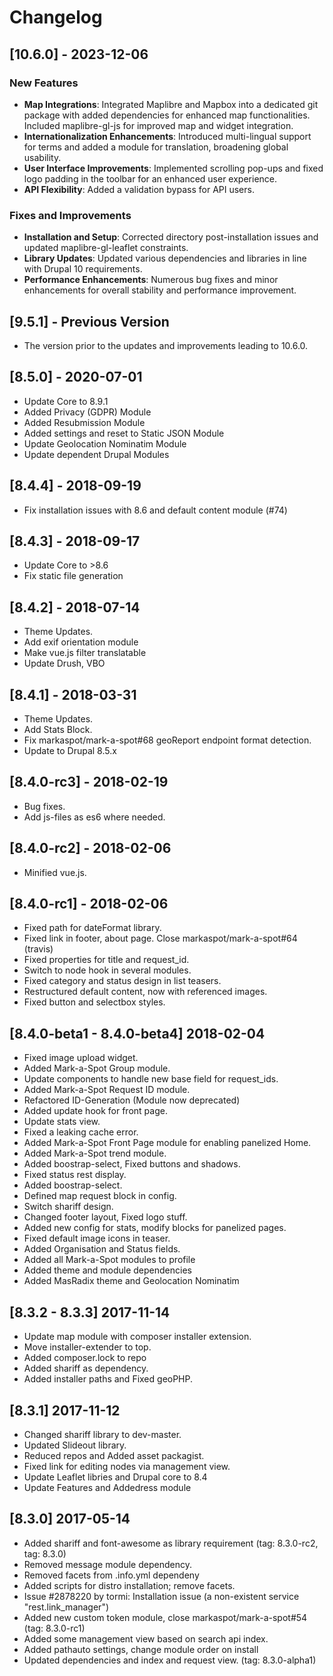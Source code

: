
# Changelog

## [10.6.0] - 2023-12-06
### New Features
- **Map Integrations**: Integrated Maplibre and Mapbox into a dedicated git package with added dependencies for enhanced map functionalities. Included maplibre-gl-js for improved map and widget integration.
- **Internationalization Enhancements**: Introduced multi-lingual support for terms and added a module for translation, broadening global usability.
- **User Interface Improvements**: Implemented scrolling pop-ups and fixed logo padding in the toolbar for an enhanced user experience.
- **API Flexibility**: Added a validation bypass for API users.

### Fixes and Improvements
- **Installation and Setup**: Corrected directory post-installation issues and updated maplibre-gl-leaflet constraints.
- **Library Updates**: Updated various dependencies and libraries in line with Drupal 10 requirements.
- **Performance Enhancements**: Numerous bug fixes and minor enhancements for overall stability and performance improvement.

## [9.5.1] - Previous Version
- The version prior to the updates and improvements leading to 10.6.0.

## [8.5.0] - 2020-07-01

- Update Core to 8.9.1
- Added Privacy (GDPR) Module
- Added Resubmission Module
- Added settings and reset to Static JSON Module
- Update Geolocation Nominatim Module
- Update dependent Drupal Modules

## [8.4.4] - 2018-09-19

- Fix installation issues with 8.6 and default content module (#74)

## [8.4.3] - 2018-09-17

- Update Core to >8.6
- Fix static file generation

## [8.4.2] - 2018-07-14

- Theme Updates.
- Add exif orientation module
- Make vue.js filter translatable
- Update Drush, VBO

## [8.4.1] - 2018-03-31

- Theme Updates.
- Add Stats Block.
- Fix markaspot/mark-a-spot#68 geoReport endpoint format detection.
- Update to Drupal 8.5.x

## [8.4.0-rc3] - 2018-02-19

- Bug fixes.
- Add js-files as es6 where needed.


## [8.4.0-rc2] - 2018-02-06

- Minified vue.js.

## [8.4.0-rc1] - 2018-02-06

- Fixed path for dateFormat library.
- Fixed link in footer, about page. Close markaspot/mark-a-spot#64 (travis)
- Fixed properties for title and request_id.
- Switch to node hook in several modules.
- Fixed category and status design in list teasers.
- Restructured default content, now with referenced images.
- Fixed button and selectbox styles.

## [8.4.0-beta1 - 8.4.0-beta4] 2018-02-04

- Fixed image upload widget.
- Added Mark-a-Spot Group module.
- Update components to handle new base field for request_ids.
- Added Mark-a-Spot Request ID module.
- Refactored ID-Generation (Module now deprecated)
- Added update hook for front page.
- Update stats view.
- Fixed a leaking cache error.
- Added Mark-a-Spot Front Page module for enabling panelized Home.
- Added Mark-a-Spot trend module.
- Added boostrap-select, Fixed buttons and shadows.
- Fixed status rest display.
- Added boostrap-select.
- Defined map request block in config.
- Switch shariff design.
- Changed footer layout, Fixed logo stuff.
- Added new config for stats, modify blocks for panelized pages.
- Fixed default image icons in teaser.
- Added Organisation and Status fields.
- Added all Mark-a-Spot modules to profile
- Added theme and module dependencies
- Added MasRadix theme and Geolocation Nominatim

## [8.3.2 - 8.3.3] 2017-11-14

- Update map module with composer installer extension.
- Move installer-extender to top.
- Added composer.lock to repo
- Added shariff as dependency.
- Added installer paths and Fixed geoPHP.

## [8.3.1] 2017-11-12

- Changed shariff library to dev-master.
- Updated Slideout library.
- Reduced repos and Added asset packagist.
- Fixed link for editing nodes via management view.
- Update Leaflet libries and Drupal core to 8.4
- Update Features and Addedress module

## [8.3.0] 2017-05-14

- Added shariff and font-awesome as library requirement (tag: 8.3.0-rc2, tag: 8.3.0)
- Removed message module dependency.
- Removed facets from .info.yml dependeny
- Added scripts for distro installation; remove facets.
- Issue #2878220 by tormi: Installation issue (a non-existent service "rest.link_manager")
- Added new custom token module, close markaspot/mark-a-spot#54 (tag: 8.3.0-rc1)
- Added some management view based on search api index.
- Added pathauto settings, change module order on install
- Updated dependencies and index and request view. (tag: 8.3.0-alpha1)
